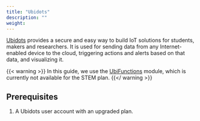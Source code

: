 ```yaml
---
title: "Ubidots"
description: ""
weight: 
---
```


[Ubidots](https://ubidots.com/) provides a secure and easy way to build IoT solutions for students, makers and researchers. It is used for sending data from any Internet-enabled device to the cloud, triggering actions and alerts based on that data, and visualizing it. 

<!--more-->

{{< warning >}} In this guide, we use the [UbiFunctions](https://docs.microsoft.com/en-us/azure/azure-functions/https://help.ubidots.com/en/articles/2132086-analytics-ubifunctions-user-guide) module, which is currently not available for the STEM plan. {{</ warning >}}

## Prerequisites

1. A Ubidots user account with an upgraded plan.
